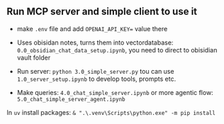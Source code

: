 ## Run MCP server and simple client to use it

* make `.env` file and add `OPENAI_API_KEY=` value there

* Uses obisidan notes, turns them into vectordatabase:
    `0.0_obsidian_chat_data_setup.ipynb`, you need to direct to obisidian vault folder

* Run server:
    `python 3.0_simple_server.py` tou can use `1.0_server_setup.ipynb` to develop tools, prompts etc.
    
* Make queries:
    `4.0_chat_simple_server.ipynb` or more agentic flow: `5.0_chat_simple_server_agent.ipynb`
    
    
In `uv` install packages:
`& ".\.venv\Scripts\python.exe" -m pip install`